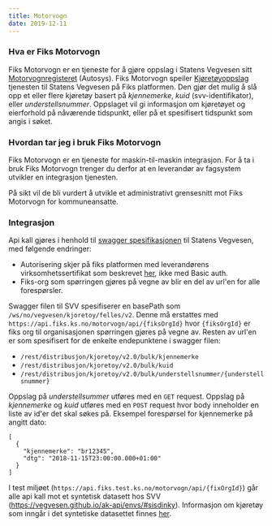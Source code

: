 ```yaml
---
title: Motorvogn
date: 2019-12-11
---
```


### Hva er Fiks Motorvogn
Fiks Motorvogn er en tjeneste for å gjøre oppslag i Statens Vegvesen sitt [Motorvognregisteret](https://vegvesen.github.io/ak-api/) (Autosys). Fiks Motorvogn speiler [Kjøretøyoppslag](https://vegvesen.github.io/ak-api/api/#kjoretoyoppslag) tjenesten til Statens Vegvesen på Fiks platformen. Den gjør det mulig å slå opp et eller flere kjøretøy basert på *kjennemerke*, *kuid* (svv-identifikator), eller *understellsnummer*. Oppslaget vil gi informasjon om kjøretøyet og eierforhold på nåværende tidspunkt, eller på et spesifisert tidspunkt som angis i søket.  

### Hvordan tar jeg i bruk Fiks Motorvogn

Fiks Motorvogn er en tjeneste for maskin-til-maskin integrasjon. For å ta i bruk Fiks Motorvogn trenger du derfor at en leverandør av fagsystem utvikler en integrasjon tjenesten.

På sikt vil de bli vurdert å utvikle et administrativt grensesnitt mot Fiks Motorvogn for kommuneansatte.
 
### Integrasjon
 
Api kall gjøres i henhold til [swagger spesifikasjonen](https://vegvesen.github.io/ak-api/api/api_kjoretoyoppslag_44) til Statens Vegvesen, med følgende endringer:
  
  * Autorisering skjer på fiks platformen med leverandørens virksomhetssertifikat som beskrevet [her](https://ks-no.github.io/fiks-platform/integrasjoner/#integrasjon), ikke med Basic auth.
  * Fiks-org som spørringen gjøres på vegne av blir en del av url'en for alle forespørsler.
  
Swagger filen til SVV spesifiserer en basePath som `/ws/no/vegvesen/kjoretoy/felles/v2`. Denne må erstattes med `https://api.fiks.ks.no/motorvogn/api/{fiksOrgId}` hvor `{fiksOrgId}` er fiks org til organisasjonen spørringen gjøres på vegne av. Resten av url'en er som spesifisert for de enkelte endepunktene i swagger filen:
  
  * `/rest/distribusjon/kjoretoy/v2.0/bulk/kjennemerke`
  * `/rest/distribusjon/kjoretoy/v2.0/bulk/kuid`
  * `/rest/distribusjon/kjoretoy/v2.0/bulk/understellsnummer/{understellsnummer}`

Oppslag på *understellsummer* utføres med en `GET` request. Oppslag på *kjennemerke* og *kuid* utføres med en `POST` request hvor body inneholder en liste av id'er det skal søkes på. Eksempel forespørsel for kjennemerke på angitt dato:
```
[
  { 
    "kjennemerke": "br12345",
    "dtg": "2018-11-15T23:00:00.000+01:00"
  }
]
```

I test miljøet (`https://api.fiks.test.ks.no/motorvogn/api/{fixOrgId}`) går alle api kall mot et syntetisk datasett hos SVV (https://vegvesen.github.io/ak-api/envs/#sisdinky). Informasjon om kjøretøy som inngår i det syntetiske datasettet finnes [her](https://vegvesen.github.io/ak-api/filer/testdata-sisdinky.xlsx).
